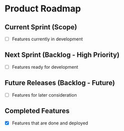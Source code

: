 # Product Roadmap

## Current Sprint (Scope)
- [ ] Features currently in development

## Next Sprint (Backlog - High Priority)  
- [ ] Features ready for development

## Future Releases (Backlog - Future)
- [ ] Features for later consideration

## Completed Features
- [x] Features that are done and deployed

